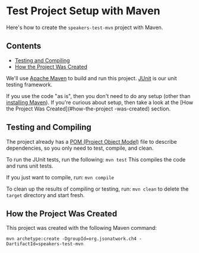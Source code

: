 Test Project Setup with Maven
=============================
Here's how to create the `speakers-test-mvn` project with Maven.

## Contents
- [Testing and Compiling](#testing-and-compiling)
- [How the Project Was Created](#how-the-project-was-created)

We'll use [Apache Maven](http://maven.apache.org/) to build and run this project. [JUnit](http://junit.org/) is our unit testing framework.

If you use the code "as is", then you don't need to do any setup (other than [installing Maven](https://github.com/tmarrs/json-at-work-examples/tree/master/appendix-a#installing-maven)).
If you're curious about setup, then take a look at the [How the Project Was Created](#how-the-project -was-created) section.


## Testing and Compiling
The project already has a [POM (Project Object Model)](http://maven.apache.org/guides/introduction/introduction-to-the-pom.html) file to describe dependencies, so you only need to test, compile, and clean.

To run the JUnit tests, run the following: `mvn test`
This compiles the code and runs unit tests.

If you just want to compile, run: `mvn compile`

To clean up the results of compiling or testing, run: `mvn clean`
to delete the `target` directory and start fresh.


## How the Project Was Created
This project was created with the following Maven command:

```
mvn archetype:create -DgroupId=org.jsonatwork.ch4 -DartifactId=speakers-test-mvn
```